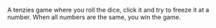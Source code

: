A tenzies game where you roll the dice, click it and try to freeze it at a number.
When all numbers are the same, you win the game.